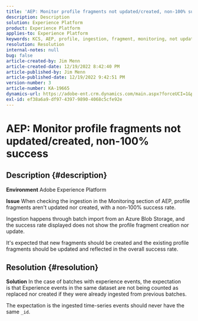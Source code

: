 ```yaml
---
title: 'AEP: Monitor profile fragments not updated/created, non-100% success'
description: Description
solution: Experience Platform
product: Experience Platform
applies-to: Experience Platform
keywords: KCS, AEP, profile, ingestion, fragment, monitoring, not updated, not created, success rate not 100%, Adobe Experience Platform
resolution: Resolution
internal-notes: null
bug: false
article-created-by: Jim Menn
article-created-date: 12/19/2022 8:42:40 PM
article-published-by: Jim Menn
article-published-date: 12/19/2022 9:42:51 PM
version-number: 3
article-number: KA-19665
dynamics-url: https://adobe-ent.crm.dynamics.com/main.aspx?forceUCI=1&pagetype=entityrecord&etn=knowledgearticle&id=d5588bab-dd7f-ed11-81ac-6045bd006704
exl-id: ef38a6a9-df97-4397-9890-4068c5cfe92e
---
```

# AEP: Monitor profile fragments not updated/created, non-100% success

## Description {#description}


<b>Environment</b>
 Adobe Experience Platform

<b>Issue</b>
 When checking the ingestion in the Monitoring section of AEP, profile fragments aren't updated nor created, with a non-100% success rate.

Ingestion happens through batch import from an Azure Blob Storage, and the success rate displayed does not show the profile fragment creation nor update.

It's expected that new fragments should be created and the existing profile fragments should be updated and reflected in the overall success rate.


## Resolution {#resolution}


<b>Solution</b>
In the case of batches with experience events, the expectation is that Experience events in the same dataset are not being counted as replaced nor created if they were already ingested from previous batches.

The expectation is the ingested time-series events should never have the same `_id`.
